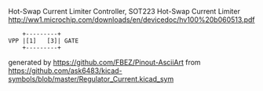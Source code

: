 Hot-Swap Current Limiter Controller, SOT223
Hot-Swap Current Limiter
http://ww1.microchip.com/downloads/en/devicedoc/hv100%20b060513.pdf


	    +---------+
	VPP |[1]   [3]| GATE
	    +---------+


generated by https://github.com/FBEZ/Pinout-AsciiArt from https://github.com/ask6483/kicad-symbols/blob/master/Regulator_Current.kicad_sym